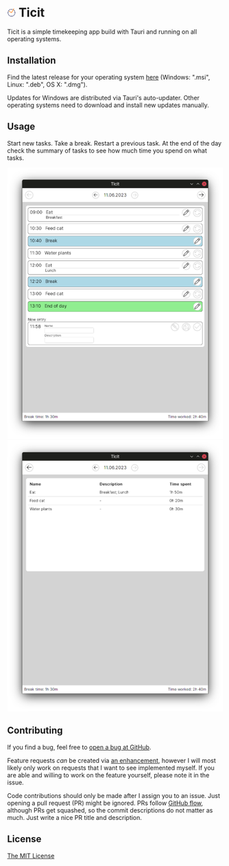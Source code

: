 # <img width="20" height="20" src="assets/Ticit.svg"/> Ticit

Ticit is a simple timekeeping app build with Tauri and running on all operating systems.

## Installation

Find the latest release for your operating system [here](https://github.com/DustinHolm/ticit/releases/latest)
(Windows: ".msi", Linux: ".deb", OS X: ".dmg").

Updates for Windows are distributed via Tauri's auto-updater. Other operating systems need to
download and install new updates manually.

## Usage

Start new tasks. Take a break. Restart a previous task. At the end of the day check the summary of
tasks to see how much time you spend on what tasks.

<p>
    <img src="assets/entry_view.png" />
    <img src="assets/summary_view.png" />
</p>

## Contributing

If you find a bug, feel free to [open a bug at GitHub](https://github.com/DustinHolm/ticit/issues).

Feature requests _can_ be created via [an enhancement](https://github.com/DustinHolm/ticit/issues),
however I will most likely only work on requests that I want to see implemented myself. If you are
able and willing to work on the feature yourself, please note it in the issue.

Code contributions should only be made after I assign you to an issue. Just opening a pull request
(PR) might be ignored. PRs follow [GitHub flow](https://docs.github.com/en/get-started/quickstart/github-flow), although PRs get squashed, so the commit descriptions do not matter as much. Just write a nice PR
title and description.

## License

[The MIT License](https://opensource.org/licenses/MIT)
